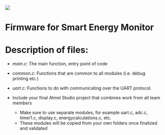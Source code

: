 <img src="https://github.com/ee209-2020class/ee209-2020class.github.io/blob/master/ExtraInfo/logo.png">

# Firmware for Smart Energy Monitor

# Description of files:
- *main.c:* The main function, entry point of code
- *common.c:* Functions that are common to all modules (i.e. debug printing etc.)
- *uart.c:* Functions to do with communicating over the UART protocol.

- Include your final Atmel Studio project that combines work from all team members
  - Make sure to use separate modules, for example uart.c, adc.c, timer1.c, display.c, energycalculations.c, etc.
  - These modules will be copied from your own folders once finalized and validated


